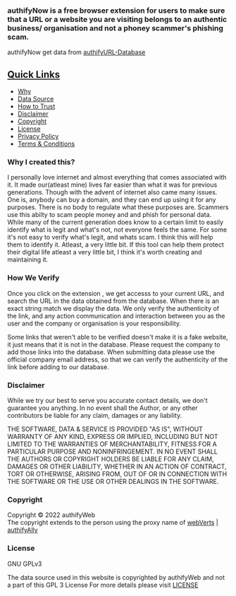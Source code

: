 <h3> authifyNow is a free browser extension for users to make sure that a URL or a website you are visiting belongs to an authentic business/ organisation and not a phoney scammer's phishing scam.  </h3>

authifyNow get data from [authifyURL-Database](https://github.com/authifyWeb/authifyURL-Database)


## <ins>Quick Links</ins>
* [Why](https://github.com/authifyWeb/authifyNow/edit/main/README.md#why-i-created-this)
* [Data Source](https://github.com/authifyWeb/authifyURL-Database)
* [How to Trust](https://github.com/authifyWeb/authifyURL-Database#how-to-trust)
* [Disclaimer](https://github.com/authifyWeb/authifyNow#disclaimer)
* [Copyright](https://github.com/authifyWeb/authifyNow#copyright)
* [License](https://github.com/authifyWeb/authifyNow#license)
* [Privacy Policy](https://github.com/authifyWeb/authifyNow/blob/main/documentation/privacy-policy.md)
* [Terms & Conditions](https://github.com/authifyWeb/authifyNow/blob/main/documentation/terms.md)


### Why I created this?
I personally love internet and almost everything that comes associated with it. It made our(atleast mine) lives far easier than what it was for previous generations. Though with the advent of internet also came many issues. One is, anybody can buy a domain, and they can end up using it for any purposes. There is no body to regulate what these purposes are. Scammers use this abilty to scam people money and and phish for personal data. While many of the current generation does know to a certain limit to easily identify what is legit and what's not, not everyone feels the same. For some it's not easy to verify what's legit, and whats scam. 
I think this will help them to identify it. Atleast, a very little bit. If this tool can help them protect their digital life atleast a very little bit, I think it's worth creating and maintaining it. 

### How We Verify
Once you click on the extension , we get accesss to your current URL, and search the URL in the data obtained from the database. When there is an exact string match we display the data. We only verify the authenticity of the link, and any action communication and interaction between you as the user and the company or organisation is your responsibility. 

Some links that weren't able to be verified doesn't make it is a fake website, it just means that it is not in the database. Please request the company to add those links into the database. When submitting data please use the official company email address, so that we can verify the authenticity of the link before adding to our database. 

### Disclaimer
While we try our best to serve you accurate contact details, we don't guarantee you anything. In no event shall the Author, or any other contributors be liable for any claim, damages or any liability.

THE SOFTWARE, DATA & SERVICE IS PROVIDED "AS IS", WITHOUT WARRANTY OF ANY KIND, EXPRESS OR IMPLIED, INCLUDING BUT NOT LIMITED TO THE WARRANTIES OF MERCHANTABILITY, FITNESS FOR A PARTICULAR PURPOSE AND NONINFRINGEMENT. IN NO EVENT SHALL THE AUTHORS OR COPYRIGHT HOLDERS BE LIABLE FOR ANY CLAIM, DAMAGES OR OTHER LIABILITY, WHETHER IN AN ACTION OF CONTRACT, TORT OR OTHERWISE, ARISING FROM, OUT OF OR IN CONNECTION WITH THE SOFTWARE OR THE USE OR OTHER DEALINGS IN THE SOFTWARE.

### Copyright
Copyright © 2022 authifyWeb <br>
The copyright extends to the person using the proxy name of [webVerts](https://github.com/webVerts) | [authifyAlly](https://github.com/authifyAlly) 


### License

GNU GPLv3
  
The data source used in this website is copyrighted by authifyWeb and not a part of this GPL 3 License
For more details please visit <a href="https://github.com/authifyWeb/authifyNow/blob/main/LICENSE"> LICENSE </a> 
